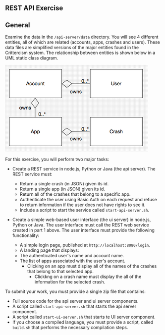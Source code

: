 REST API Exercise
-----------------

General
-------
Examine the data in the `/api-server/data` directory. You will see 4 different entities, all of which are related (accounts, apps, crashes and users). These data files are simplified versions of the major entities found in the Crittercism system. The relationship between entities is shown below in a UML static class diagram.

![Alt text](/static_class_diagram.png "Entity Relationship Static Class Diagram")

For this exercise, you will perform two major tasks:

* Create a REST service in node.js, Python or Java (the api server). The REST service must:
  * Return a single crash (in JSON) given its id.
  * Return a single app (in JSON) given its id.
  * Return all of the crashes that belong to a specific app.
  * Authenticate the user using Basic Auth on each request and refuse to return information if the user does not have rights to see it.
  * Include a script to start the service called `start-api-server.sh`.

* Create a simple web-based user interface (the ui server) in node.js, Python or Java. The user interface must call the REST web service created in part 1 above. The user interface must provide the following functionality:
  * A simple login page, published at `http://localhost:8080/login`.
  * A landing page that displays:
  * The authenticated user's name and account name.
  * The list of apps associated with the user's account.
    * Clicking on an app must display all of the names of the crashes that belong to that selected app.
      * Clickkng on a crash name must display the all of the information for the selected crash.

To submit your work, you must provide a single zip file that contains:
  * Full source code for the api server and ui server components.
  * A script called `start-api-server.sh` that starts the api server component.
  * A script called `start-ui-server.sh` that starts te UI server component.
  * If you choose a compiled language, you must provide a script, called `build.sh` that performs the necessary compilation steps.

